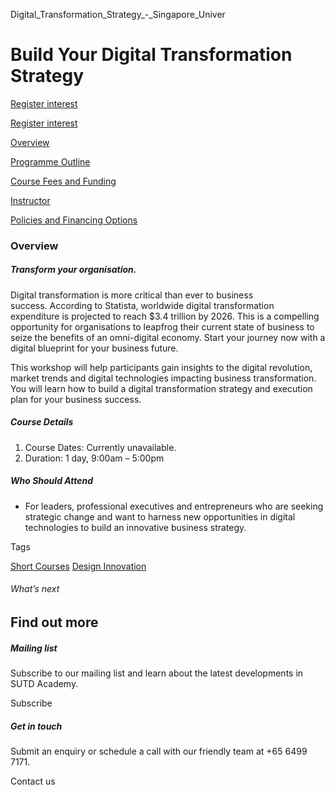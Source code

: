 Digital_Transformation_Strategy_-_Singapore_Univer



Build Your Digital Transformation Strategy
==========================================

[Register interest](/admissions/academy/short-courses/short-courses-register-your-interest/?coursename=digital-transformation-strategy)

[Register interest](/admissions/academy/short-courses/short-courses-register-your-interest/?coursename=digital-transformation-strategy)

[Overview](/course/build-your-digital-transformation-strategy/#tabs)

[Programme Outline](/course/build-your-digital-transformation-strategy/programme-outline/#tabs)

[Course Fees and Funding](/course/build-your-digital-transformation-strategy/course-fees-and-funding/#tabs)

[Instructor](/course/build-your-digital-transformation-strategy/instructor/#tabs)

[Policies and Financing Options](/course/build-your-digital-transformation-strategy/policies-and-financing-options/#tabs)

### Overview

##### **Transform your organisation.**

Digital transformation is more critical than ever to business success. According to Statista, worldwide digital transformation expenditure is projected to reach $3.4 trillion by 2026. This is a compelling opportunity for organisations to leapfrog their current state of business to seize the benefits of an omni-digital economy. Start your journey now with a digital blueprint for your business future.

This workshop will help participants gain insights to the digital revolution, market trends and digital technologies impacting business transformation. You will learn how to build a digital transformation strategy and execution plan for your business success.

##### **Course Details**

1. Course Dates: Currently unavailable.
2. Duration: 1 day, 9:00am – 5:00pm

##### **Who Should Attend**

* For leaders, professional executives and entrepreneurs who are seeking strategic change and want to harness new opportunities in digital technologies to build an innovative business strategy.

Tags

[Short Courses](/admissions/academy/courses-and-modules/?academy-type-course=780)
[Design Innovation](/admissions/academy/courses-and-modules/?discipline=795)

###### What’s next

Find out more
-------------

##### Mailing list

Subscribe to our mailing list and learn about the latest developments in SUTD Academy.

Subscribe

##### Get in touch

Submit an enquiry or schedule a call with our friendly team at +65 6499 7171.

Contact us

